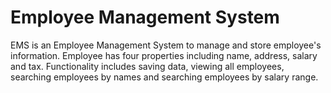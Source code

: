 # Employee Management System
EMS is an Employee Management System to manage and store employee's information. Employee has four properties including name, address, salary and tax. Functionality includes saving data, viewing all employees, searching employees by names and searching employees by salary range.
